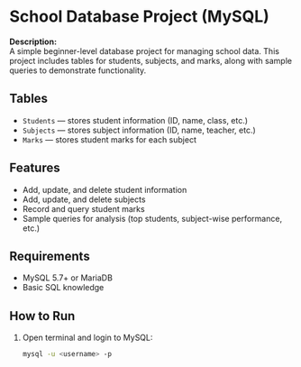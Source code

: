 # School Database Project (MySQL)

**Description:**  
A simple beginner-level database project for managing school data. This project includes tables for students, subjects, and marks, along with sample queries to demonstrate functionality.

## Tables
- `Students` — stores student information (ID, name, class, etc.)
- `Subjects` — stores subject information (ID, name, teacher, etc.)
- `Marks` — stores student marks for each subject

## Features
- Add, update, and delete student information
- Add, update, and delete subjects
- Record and query student marks
- Sample queries for analysis (top students, subject-wise performance, etc.)

## Requirements
- MySQL 5.7+ or MariaDB
- Basic SQL knowledge

## How to Run
1. Open terminal and login to MySQL:
   ```bash
   mysql -u <username> -p
